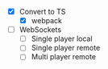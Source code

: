 - [X] Convert to TS
    - [X] webpack
- [ ] WebSockets
    - [ ] Single player local
    - [ ] Single player remote
    - [ ] Multi player remote

